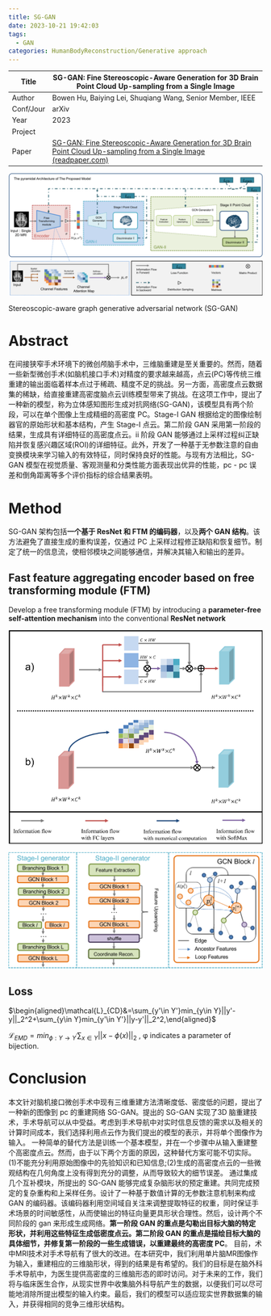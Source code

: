 ```yaml
---
title: SG-GAN
date: 2023-10-21 19:42:03
tags:
  - GAN
categories: HumanBodyReconstruction/Generative approach
---
```


| Title     | SG-GAN: Fine Stereoscopic-Aware Generation for 3D Brain Point Cloud Up-sampling from a Single Image                                                                                                                                                                                                              |
| --------- | ------------------------------------------------------------------------------------------------------------------------------------------------------------------------------------------------------------------- |
| Author    | Bowen Hu, Baiying Lei, Shuqiang Wang, Senior Member, IEEE                                                                                                                                                                                                                    |
| Conf/Jour | arXiv                                                                                                                                                                                                                    |
| Year      | 2023                                                                                                                                                                                                                    |
| Project   |                                                                                                                                                                                                                     |
| Paper     | [SG-GAN: Fine Stereoscopic-Aware Generation for 3D Brain Point Cloud Up-sampling from a Single Image (readpaper.com)](https://readpaper.com/pdf-annotate/note?pdfId=4762223320204574721&noteId=2014610279544785920) |

![image.png|666](https://raw.githubusercontent.com/qiyun71/Blog_images/main/pictures/20231021193539.png)

Stereoscopic-aware graph generative adversarial network (SG-GAN)

<!-- more -->

# Abstract

在间接狭窄手术环境下的微创颅脑手术中，三维脑重建是至关重要的。然而，随着一些新型微创手术(如脑机接口手术)对精度的要求越来越高，点云(PC)等传统三维重建的输出面临着样本点过于稀疏、精度不足的挑战。另一方面，高密度点云数据集的稀缺，给直接重建高密度脑点云训练模型带来了挑战。在这项工作中，提出了一种新的模型，称为立体感知图形生成对抗网络(SG-GAN)，该模型具有两个阶段，可以在单个图像上生成精细的高密度 PC。Stage-I GAN 根据给定的图像绘制器官的原始形状和基本结构，产生 Stage-I 点云。第二阶段 GAN 采用第一阶段的结果，生成具有详细特征的高密度点云。ii 阶段 GAN 能够通过上采样过程纠正缺陷并恢复感兴趣区域(ROI)的详细特征。此外，开发了一种基于无参数注意的自由变换模块来学习输入的有效特征，同时保持良好的性能。与现有方法相比，SG-GAN 模型在视觉质量、客观测量和分类性能方面表现出优异的性能，pc - pc 误差和倒角距离等多个评价指标的综合结果表明。

# Method

SG-GAN 架构包括**一个基于 ResNet 和 FTM 的编码器**，以及**两个 GAN 结构**。该方法避免了直接生成的重构误差，仅通过 PC 上采样过程修正缺陷和恢复细节。制定了统一的信息流，使相邻模块之间能够通信，并解决其输入和输出的差异。

## Fast feature aggregating encoder based on free transforming module (FTM)

Develop a free transforming module (FTM) by introducing a **parameter-free self-attention mechanism** into the conventional **ResNet network**



![image.png|555](https://raw.githubusercontent.com/qiyun71/Blog_images/main/pictures/20231021200340.png)

![image.png|666](https://raw.githubusercontent.com/qiyun71/Blog_images/main/pictures/20231021200651.png)

## Loss



$\begin{aligned}\mathcal{L}_{CD}&=\sum_{y'\in Y'}min_{y\in Y}||y'-y||_2^2+\sum_{y\in Y}min_{y'\in Y'}||y-y'||_2^2,\end{aligned}$

$\mathcal{L}_{EMD}=min_{\phi:Y\rightarrow Y^{\prime}}\sum_{x\in Y}||x-\phi(x)||_{2}$ , φ indicates a parameter of bijection.


# Conclusion

本文针对脑机接口微创手术中现有三维重建方法清晰度低、密度低的问题，提出了一种新的图像到 pc 的重建网络 SG-GAN。提出的 SG-GAN 实现了3D 脑重建技术，手术导航可以从中受益。考虑到手术导航中对实时信息反馈的需求以及相关的计算时间成本，我们选择利用点云作为我们提出的模型的表示，并将单个图像作为输入。
一种简单的替代方法是训练一个基本模型，并在一个步骤中从输入重建整个高密度点云。然而，由于以下两个方面的原因，这种替代方案可能不切实际。(1)不能充分利用原始图像中的先验知识和已知信息;(2)生成的高密度点云的一些微观结构在几何角度上没有得到充分的调整，从而导致较大的细节误差。
通过集成几个互补模块，所提出的 SG-GAN 能够完成复杂脑形状的预定重建。共同完成预定的复杂重构和上采样任务。设计了一种基于数值计算的无参数注意机制来构成 GAN 的编码器。该编码器利用空间域自关注来调整提取特征的权重，同时保证手术场景的时间敏感性，从而使输出的特征向量更具形状合理性。然后，设计两个不同阶段的 gan 来形成生成网络。**第一阶段 GAN 的重点是勾勒出目标大脑的特定形状，并利用这些特征生成低密度点云。第二阶段 GAN 的重点是描绘目标大脑的具体细节，并修复第一阶段的一些生成错误，以重建最终的高密度 PC**。
目前，术中MRI技术对手术导航有了很大的改进。在本研究中，我们利用单片脑MR图像作为输入，重建相应的三维脑形状，得到的结果是有希望的。我们的目标是在脑外科手术导航中，为医生提供高密度的三维脑形态的即时访问。对于未来的工作，我们将与临床医生合作，从现实世界中收集脑外科导航产生的数据，以便我们可以尽可能地消除所提出模型的输入约束。最后，我们的模型可以适应现实世界数据集的输入，并获得相同的竞争三维形状结构。